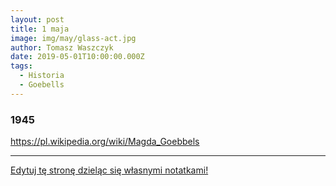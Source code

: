 ```yaml
---
layout: post
title: 1 maja
image: img/may/glass-act.jpg
author: Tomasz Waszczyk
date: 2019-05-01T10:00:00.000Z
tags:
  - Historia
  - Goebells
---
```


### 1945

https://pl.wikipedia.org/wiki/Magda_Goebbels

---

<a href="https://github.com/TomaszWaszczyk/historia.waszczyk.com/edit/master/src/content/may-1.md" target="_blank">Edytuj tę stronę dzieląc się własnymi notatkami!</a>
